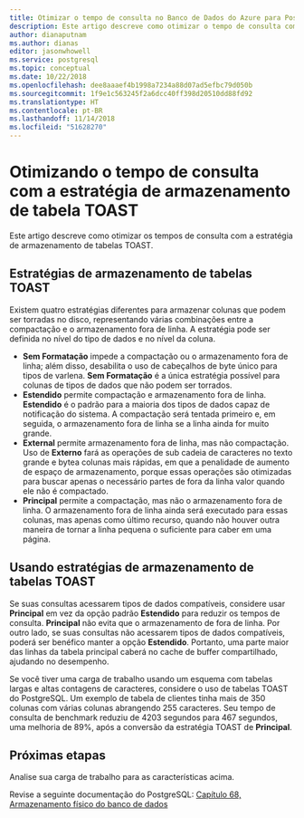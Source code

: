 ```yaml
---
title: Otimizar o tempo de consulta no Banco de Dados do Azure para PostgreSQL usando a estratégia de armazenamento da tabela de toast
description: Este artigo descreve como otimizar o tempo de consulta com a estratégia de armazenamento da tabela de toast em um banco de dados do Azure para PostgreSQL.
author: dianaputnam
ms.author: dianas
editor: jasonwhowell
ms.service: postgresql
ms.topic: conceptual
ms.date: 10/22/2018
ms.openlocfilehash: dee8aaaef4b1998a7234a88d07ad5efbc79d050b
ms.sourcegitcommit: 1f9e1c563245f2a6dcc40ff398d20510dd88fd92
ms.translationtype: HT
ms.contentlocale: pt-BR
ms.lasthandoff: 11/14/2018
ms.locfileid: "51628270"
---
```

# <a name="optimizing-query-time-with-toast-table-storage-strategy"></a>Otimizando o tempo de consulta com a estratégia de armazenamento de tabela TOAST 
Este artigo descreve como otimizar os tempos de consulta com a estratégia de armazenamento de tabelas TOAST.

## <a name="toast-table-storage-strategies"></a>Estratégias de armazenamento de tabelas TOAST
Existem quatro estratégias diferentes para armazenar colunas que podem ser torradas no disco, representando várias combinações entre a compactação e o armazenamento fora de linha. A estratégia pode ser definida no nível do tipo de dados e no nível da coluna.
- **Sem Formatação** impede a compactação ou o armazenamento fora de linha; além disso, desabilita o uso de cabeçalhos de byte único para tipos de varlena. **Sem Formatação** é a única estratégia possível para colunas de tipos de dados que não podem ser torrados.
- **Estendido** permite compactação e armazenamento fora de linha. **Estendido** é o padrão para a maioria dos tipos de dados capaz de notificação do sistema. A compactação será tentada primeiro e, em seguida, o armazenamento fora de linha se a linha ainda for muito grande.
- **External** permite armazenamento fora de linha, mas não compactação. Uso de **Externo** fará as operações de sub cadeia de caracteres no texto grande e bytea colunas mais rápidas, em que a penalidade de aumento de espaço de armazenamento, porque essas operações são otimizadas para buscar apenas o necessário partes de fora da linha valor quando ele não é compactado.
- **Principal** permite a compactação, mas não o armazenamento fora de linha. O armazenamento fora de linha ainda será executado para essas colunas, mas apenas como último recurso, quando não houver outra maneira de tornar a linha pequena o suficiente para caber em uma página.

## <a name="using-toast-table-storage-strategies"></a>Usando estratégias de armazenamento de tabelas TOAST
Se suas consultas acessarem tipos de dados compatíveis, considere usar **Principal** em vez da opção padrão **Estendido** para reduzir os tempos de consulta. **Principal** não evita que o armazenamento de fora de linha. Por outro lado, se suas consultas não acessarem tipos de dados compatíveis, poderá ser benéfico manter a opção **Estendido**. Portanto, uma parte maior das linhas da tabela principal caberá no cache de buffer compartilhado, ajudando no desempenho.

Se você tiver uma carga de trabalho usando um esquema com tabelas largas e altas contagens de caracteres, considere o uso de tabelas TOAST do PostgreSQL. Um exemplo de tabela de clientes tinha mais de 350 colunas com várias colunas abrangendo 255 caracteres. Seu tempo de consulta de benchmark reduziu de 4203 segundos para 467 segundos, uma melhoria de 89%, após a conversão da estratégia TOAST de **Principal**.

## <a name="next-steps"></a>Próximas etapas
Analise sua carga de trabalho para as características acima. 

Revise a seguinte documentação do PostgreSQL: [Capítulo 68, Armazenamento físico do banco de dados](https://www.postgresql.org/docs/current/storage-toast.html) 